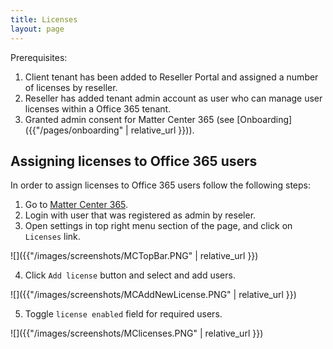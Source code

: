 ```yaml
---
title: Licenses
layout: page
---
```


Prerequisites:

1. Client tenant has been added to Reseller Portal and assigned a number of licenses by reseller.
2. Reseller has added tenant admin account as user who can manage user licenses within a Office 365 tenant.
3. Granted admin consent for Matter Center 365 (see [Onboarding]({{"/pages/onboarding" | relative_url }})).

## Assigning licenses to Office 365 users

In order to assign licenses to Office 365 users follow the following steps:

1. Go to  [Matter Center 365](https://app.mattercenter365.com).
2. Login with user that was registered as admin by reseler.
3. Open settings in top right menu section of the page, and click on `Licenses` link.

![]({{"/images/screenshots/MCTopBar.PNG" | relative_url }})

4. Click `Add license` button and select and add users.

![]({{"/images/screenshots/MCAddNewLicense.PNG" | relative_url }})

5. Toggle `license enabled` field for required users.

![]({{"/images/screenshots/MClicenses.PNG" | relative_url }})
